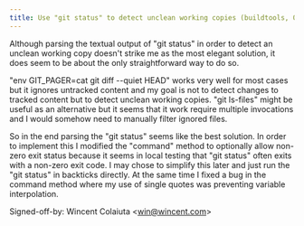 ```yaml
---
title: Use "git status" to detect unclean working copies (buildtools, 06d81f7)
---
```


Although parsing the textual output of "git status" in order to detect an unclean working copy doesn't strike me as the most elegant solution, it does seem to be about the only straightforward way to do so.

"env GIT\_PAGER=cat git diff --quiet HEAD" works very well for most cases but it ignores untracked content and my goal is not to detect changes to tracked content but to detect unclean working copies. "git ls-files" might be useful as an alternative but it seems that it work require multiple invocations and I would somehow need to manually filter ignored files.

So in the end parsing the "git status" seems like the best solution. In order to implement this I modified the "command" method to optionally allow non-zero exit status because it seems in local testing that "git status" often exits with a non-zero exit code. I may chose to simplify this later and just run the "git status" in backticks directly. At the same time I fixed a bug in the command method where my use of single quotes was preventing variable interpolation.

Signed-off-by: Wincent Colaiuta &lt;win@wincent.com&gt;
